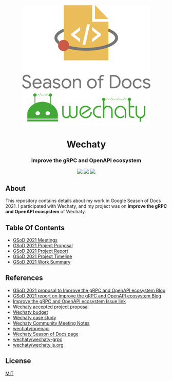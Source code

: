 <div align="center">
<img src="assets/gsod-2021-1.svg" height="auto" width="400" />
<br />
<img src="assets/gsod-2021-2.svg" height="auto" width="400" />
<br />
<h1>Wechaty</h1>
<h3>
Improve the gRPC and OpenAPI ecosystem
</h3>
<a href="https://github.com/iamrajiv/GSoD-2021/network/members"><img src="https://img.shields.io/github/forks/iamrajiv/GSoD-2021?color=0969da&style=for-the-badge" height="auto" width="auto" /></a>
<a href="https://github.com/iamrajiv/GSoD-2021/stargazers"><img src="https://img.shields.io/github/stars/iamrajiv/GSoD-2021?color=0969da&style=for-the-badge" height="auto" width="auto" /></a>
<a href="https://github.com/iamrajiv/GSoD-2021/blob/main/LICENSE"><img src="https://img.shields.io/github/license/iamrajiv/GSoD-2021?color=0969da&style=for-the-badge" height="auto" width="auto" /></a>
</div>

## About

This repository contains details about my work in Google Season of Docs 2021. I participated with Wechaty, and my project was on **Improve the gRPC and OpenAPI ecosystem** of Wechaty.

## Table Of Contents

- [GSoD 2021 Meetings](GSoD_2021_Meetings.md)
- [GSoD 2021 Project Proposal](GSoD_2021_Project_Proposal.md)
- [GSoD 2021 Project Report](GSoD_2021_Project_Report.md)
- [GSoD 2021 Project Timeline](GSoD_2021_Project_Timeline.md)
- [GSoD 2021 Work Summary](GSoD_2021_Work_Summary.md)

## References

- [GSoD 2021 proposal to Improve the gRPC and OpenAPI ecosystem Blog](https://wechaty.js.org/2021/05/18/gsod-2021-proposal-to-improve-the-grpc-and-openapi-ecosystem/)
- [GSoD 2021 report on Improve the gRPC and OpenAPI ecosystem Blog](https://wechaty.js.org/2021/10/30/gsod-2021-report-on-improve-the-grpc-and-openapi-ecosystem/)
- [Improve the gRPC and OpenAPI ecosystem Issue link](https://github.com/wechaty/wechaty.js.org/issues/1012)
- [Wechaty accepted project proposal](https://wechaty.js.org/docs/gsod/2021/)
- [Wechaty budget](https://wechaty.js.org/docs/gsod/2021/#budget)
- [Wechaty case study](https://docs.google.com/document/d/1FWcWF7hgYG8T84a20pxWAI8exZbOx74rkovY5IQjSWo/edit)
- [Wechaty Community Meeting Notes](https://docs.google.com/document/d/1fVCk8qRYc4RKGMf2UY5HOe07hEhPUOpGC34v88GEFJg/edit#)
- [wechaty/openapi](https://github.com/wechaty/openapi)
- [Wechaty Season of Docs page](https://wechaty.js.org/docs/gsod/2021/)
- [wechaty/wechaty-grpc](https://github.com/wechaty/grpc)
- [wechaty/wechaty.js.org](https://github.com/wechaty/wechaty.js.org)

## License

[MIT](https://github.com/iamrajiv/GSoD-2021/blob/main/LICENSE)
